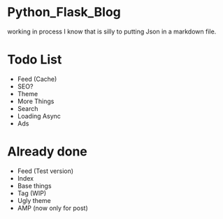 # Python_Flask_Blog
working in process
I know that is silly to putting Json in a markdown file.

# Todo List
 - Feed (Cache)
 - SEO?
 - Theme
 - More Things
 - Search
 - Loading Async
 - Ads

# Already done
 - Feed (Test version)
 - Index
 - Base things
 - Tag (WIP)
 - Ugly theme
 - AMP (now only for post)
